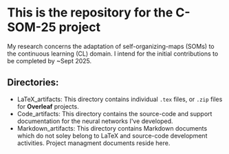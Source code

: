 # This is the repository for the C-SOM-25 project

My research concerns the adaptation of self-organizing-maps (SOMs) to the continuous learning (CL) domain. I intend for the initial contributions to be completed by ~Sept 2025.

## Directories:
- LaTeX_artifacts:
    This directory contains individual `.tex` files, or `.zip` files for **Overleaf** projects.
- Code_artifacts:
    This directory contains the source-code and support documentation for the neural networks I've developed.
- Markdown_artifacts:
    This directory contains Markdown documents which do not soley belong to LaTeX and source-code development activities. Project managment documents reside here.
